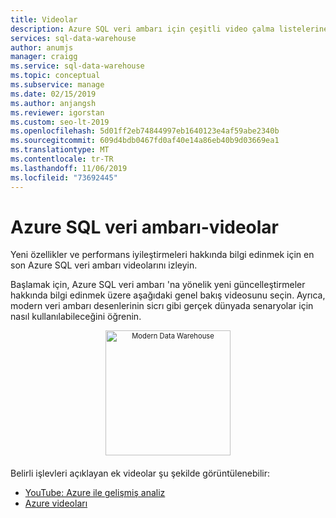 ```yaml
---
title: Videolar
description: Azure SQL veri ambarı için çeşitli video çalma listelerine bağlantılar.
services: sql-data-warehouse
author: anumjs
manager: craigg
ms.service: sql-data-warehouse
ms.topic: conceptual
ms.subservice: manage
ms.date: 02/15/2019
ms.author: anjangsh
ms.reviewer: igorstan
ms.custom: seo-lt-2019
ms.openlocfilehash: 5d01ff2eb74844997eb1640123e4af59abe2340b
ms.sourcegitcommit: 609d4bdb0467fd0af40e14a86eb40b9d03669ea1
ms.translationtype: MT
ms.contentlocale: tr-TR
ms.lasthandoff: 11/06/2019
ms.locfileid: "73692445"
---
```

# <a name="azure-sql-data-warehouse---videos"></a>Azure SQL veri ambarı-videolar

Yeni özellikler ve performans iyileştirmeleri hakkında bilgi edinmek için en son Azure SQL veri ambarı videolarını izleyin. 

Başlamak için, Azure SQL veri ambarı 'na yönelik yeni güncelleştirmeler hakkında bilgi edinmek üzere aşağıdaki genel bakış videosunu seçin. Ayrıca, modern veri ambarı desenlerinin sicrı gibi gerçek dünyada senaryolar için nasıl kullanılabileceğini öğrenin.
</br>

<a href="https://www.youtube.com/watch?v=7MDCWgxPnVY&list=PLXtHYVsvn_b_v4EKljH6dGo9qJ7JjItWL&index=2">
  <div style="width:image width px; font-size:80%; text-align:center;">        
      <img src="./media/sql-data-warehouse-videos/modern-data-warehouse-overview.png" alt="Modern Data Warehouse" height="200px" style="padding-bottom:0.5em;">
  </div>
</a>

Belirli işlevleri açıklayan ek videolar şu şekilde görüntülenebilir: 
- [YouTube: Azure ile gelişmiş analiz](https://www.youtube.com/playlist?list=PLLasX02E8BPClOvjNV9bXk3LUuf3nQiS2)
- [Azure videoları](https://azure.microsoft.com/resources/videos/index/?services=sql-data-warehouse)


